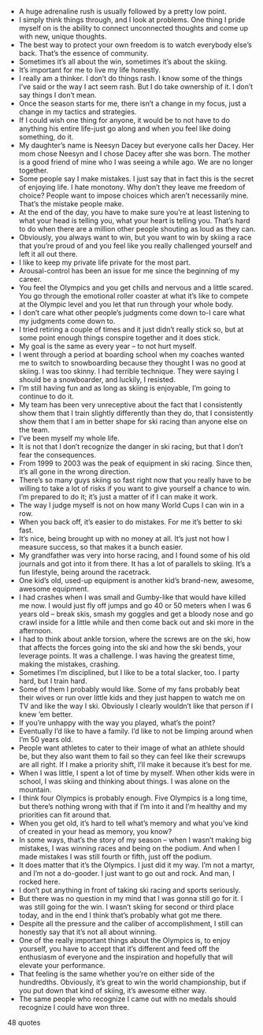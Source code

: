  - A huge adrenaline rush is usually followed by a pretty low point.
 - I simply think things through, and I look at problems. One thing I pride myself on is the ability to connect unconnected thoughts and come up with new, unique thoughts.
 - The best way to protect your own freedom is to watch everybody else’s back. That’s the essence of community.
 - Sometimes it’s all about the win, sometimes it’s about the skiing.
 - It’s important for me to live my life honestly.
 - I really am a thinker. I don’t do things rash. I know some of the things I’ve said or the way I act seem rash. But I do take ownership of it. I don’t say things I don’t mean.
 - Once the season starts for me, there isn’t a change in my focus, just a change in my tactics and strategies.
 - If I could wish one thing for anyone, it would be to not have to do anything his entire life-just go along and when you feel like doing something, do it.
 - My daughter’s name is Neesyn Dacey but everyone calls her Dacey. Her mom chose Neesyn and I chose Dacey after she was born. The mother is a good friend of mine who I was seeing a while ago. We are no longer together.
 - Some people say I make mistakes. I just say that in fact this is the secret of enjoying life. I hate monotony. Why don’t they leave me freedom of choice? People want to impose choices which aren’t necessarily mine. That’s the mistake people make.
 - At the end of the day, you have to make sure you’re at least listening to what your head is telling you, what your heart is telling you. That’s hard to do when there are a million other people shouting as loud as they can.
 - Obviously, you always want to win, but you want to win by skiing a race that you’re proud of and you feel like you really challenged yourself and left it all out there.
 - I like to keep my private life private for the most part.
 - Arousal-control has been an issue for me since the beginning of my career.
 - You feel the Olympics and you get chills and nervous and a little scared. You go through the emotional roller coaster at what it’s like to compete at the Olympic level and you let that run through your whole body.
 - I don’t care what other people’s judgments come down to-I care what my judgments come down to.
 - I tried retiring a couple of times and it just didn’t really stick so, but at some point enough things conspire together and it does stick.
 - My goal is the same as every year – to not hurt myself.
 - I went through a period at boarding school when my coaches wanted me to switch to snowboarding because they thought I was no good at skiing. I was too skinny. I had terrible technique. They were saying I should be a snowboarder, and luckily, I resisted.
 - I’m still having fun and as long as skiing is enjoyable, I’m going to continue to do it.
 - My team has been very unreceptive about the fact that I consistently show them that I train slightly differently than they do, that I consistently show them that I am in better shape for ski racing than anyone else on the team.
 - I’ve been myself my whole life.
 - It is not that I don’t recognize the danger in ski racing, but that I don’t fear the consequences.
 - From 1999 to 2003 was the peak of equipment in ski racing. Since then, it’s all gone in the wrong direction.
 - There’s so many guys skiing so fast right now that you really have to be willing to take a lot of risks if you want to give yourself a chance to win. I’m prepared to do it; it’s just a matter of if I can make it work.
 - The way I judge myself is not on how many World Cups I can win in a row.
 - When you back off, it’s easier to do mistakes. For me it’s better to ski fast.
 - It’s nice, being brought up with no money at all. It’s just not how I measure success, so that makes it a bunch easier.
 - My grandfather was very into horse racing, and I found some of his old journals and got into it from there. It has a lot of parallels to skiing. It’s a fun lifestyle, being around the racetrack.
 - One kid’s old, used-up equipment is another kid’s brand-new, awesome, awesome equipment.
 - I had crashes when I was small and Gumby-like that would have killed me now. I would just fly off jumps and go 40 or 50 meters when I was 6 years old – break skis, smash my goggles and get a bloody nose and go crawl inside for a little while and then come back out and ski more in the afternoon.
 - I had to think about ankle torsion, where the screws are on the ski, how that affects the forces going into the ski and how the ski bends, your leverage points. It was a challenge. I was having the greatest time, making the mistakes, crashing.
 - Sometimes I’m disciplined, but I like to be a total slacker, too. I party hard, but I train hard.
 - Some of them I probably would like. Some of my fans probably beat their wives or run over little kids and they just happen to watch me on TV and like the way I ski. Obviously I clearly wouldn’t like that person if I knew ’em better.
 - If you’re unhappy with the way you played, what’s the point?
 - Eventually I’d like to have a family. I’d like to not be limping around when I’m 50 years old.
 - People want athletes to cater to their image of what an athlete should be, but they also want them to fail so they can feel like their screwups are all right. If I make a priority shift, I’ll make it because it’s best for me.
 - When I was little, I spent a lot of time by myself. When other kids were in school, I was skiing and thinking about things. I was alone on the mountain.
 - I think four Olympics is probably enough. Five Olympics is a long time, but there’s nothing wrong with that if I’m into it and I’m healthy and my priorities can fit around that.
 - When you get old, it’s hard to tell what’s memory and what you’ve kind of created in your head as memory, you know?
 - In some ways, that’s the story of my season – when I wasn’t making big mistakes, I was winning races and being on the podium. And when I made mistakes I was still fourth or fifth, just off the podium.
 - It does matter that it’s the Olympics. I just did it my way. I’m not a martyr, and I’m not a do-gooder. I just want to go out and rock. And man, I rocked here.
 - I don’t put anything in front of taking ski racing and sports seriously.
 - But there was no question in my mind that I was gonna still go for it. I was still going for the win. I wasn’t skiing for second or third place today, and in the end I think that’s probably what got me there.
 - Despite all the pressure and the caliber of accomplishment, I still can honestly say that it’s not all about winning.
 - One of the really important things about the Olympics is, to enjoy yourself, you have to accept that it’s different and feed off the enthusiasm of everyone and the inspiration and hopefully that will elevate your performance.
 - That feeling is the same whether you’re on either side of the hundredths. Obviously, it’s great to win the world championship, but if you put down that kind of skiing, it’s awesome either way.
 - The same people who recognize I came out with no medals should recognize I could have won three.

48 quotes